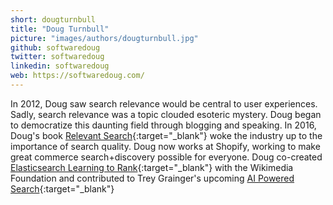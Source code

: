 ```yaml
---
short: dougturnbull
title: "Doug Turnbull"
picture: "images/authors/dougturnbull.jpg"
github: softwaredoug
twitter: softwaredoug
linkedin: softwaredoug
web: https://softwaredoug.com/
---
```


In 2012, Doug saw search relevance would be central to user experiences. Sadly, search relevance
was a topic clouded esoteric mystery. Doug began to democratize this daunting field through blogging
and speaking. In 2016, Doug's book [Relevant Search](https://www.manning.com/books/relevant-search){:target="_blank"}
woke the industry up to the importance of search quality. Doug now works at Shopify, working to make
great commerce search+discovery possible for everyone. Doug co-created [Elasticsearch Learning to
Rank](https://elasticsearch-learning-to-rank.readthedocs.io/en/latest/){:target="_blank"} with the Wikimedia Foundation
and contributed to Trey Grainger's upcoming [AI Powered Search](http://aipoweredsearch.com){:target="_blank"}